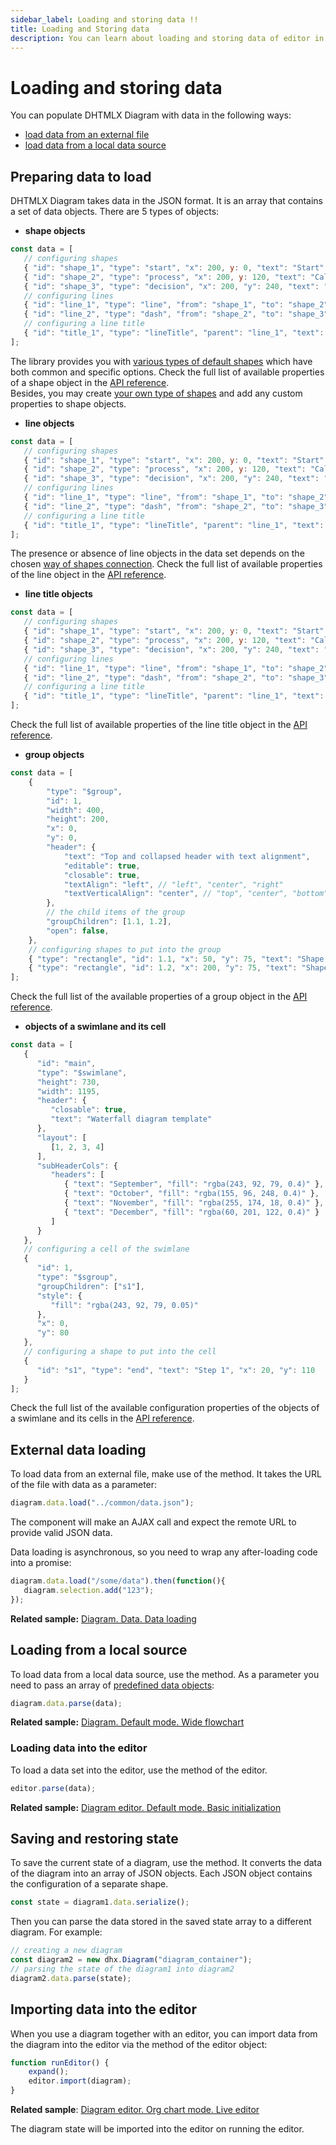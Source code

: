 ```yaml
---
sidebar_label: Loading and storing data !!
title: Loading and Storing data
description: You can learn about loading and storing data of editor in the documentation of the DHTMLX JavaScript Diagram library. Browse developer guides and API reference, try out code examples and live demos, and download a free 30-day evaluation version of DHTMLX Diagram.
---
```


# Loading and storing data

You can populate DHTMLX Diagram with data in the following ways:

- [load data from an external file](#external-data-loading)
- [load data from a local data source](#loading-from-a-local-source)

## Preparing data to load

DHTMLX Diagram takes data in the JSON format. It is an array that contains a set of data objects. There are 5 types of objects:

- **shape objects**

~~~js {2-5}
const data = [
   // configuring shapes
   { "id": "shape_1", "type": "start", "x": 200, y: 0, "text": "Start" },
   { "id": "shape_2", "type": "process", "x": 200, y: 120, "text": "Call Client and \n set-up Appointment" },
   { "id": "shape_3", "type": "decision", "x": 200, "y": 240, "text": "Decision" },
   // configuring lines
   { "id": "line_1", "type": "line", "from": "shape_1", "to": "shape_2" },
   { "id": "line_2", "type": "dash", "from": "shape_2", "to": "shape_3" },
   // configuring a line title
   { "id": "title_1", "type": "lineTitle", "parent": "line_1", "text": "Some text" }
];
~~~

The library provides you with [various types of default shapes](../../shapes/default_shapes/) which have both common and specific options. Check the full list of available properties of a shape object in the [API reference](shapes/configuration_properties.md). <br>
Besides, you may create [your own type of shapes](../../shapes/custom_shape/) and add any custom properties to shape objects.

- **line objects**

~~~js {6-8}
const data = [
   // configuring shapes
   { "id": "shape_1", "type": "start", "x": 200, y: 0, "text": "Start" },
   { "id": "shape_2", "type": "process", "x": 200, y: 120, "text": "Call Client and \n set-up Appointment" },
   { "id": "shape_3", "type": "decision", "x": 200, "y": 240, "text": "Decision" },
   // configuring lines
   { "id": "line_1", "type": "line", "from": "shape_1", "to": "shape_2" },
   { "id": "line_2", "type": "dash", "from": "shape_2", "to": "shape_3" },
   // configuring a line title
   { "id": "title_1", "type": "lineTitle", "parent": "line_1", "text": "Some text" }
];
~~~

The presence or absence of line objects in the data set depends on the chosen [way of shapes connection](../../lines/#setting-connections-between-shapes). Check the full list of available properties of the line object in the [API reference](lines/configuration_properties.md).

- **line title objects**

~~~js {9-10}
const data = [
   // configuring shapes
   { "id": "shape_1", "type": "start", "x": 200, y: 0, "text": "Start" },
   { "id": "shape_2", "type": "process", "x": 200, y: 120, "text": "Call Client and \n set-up Appointment" },
   { "id": "shape_3", "type": "decision", "x": 200, "y": 240, "text": "Decision" },
   // configuring lines
   { "id": "line_1", "type": "line", "from": "shape_1", "to": "shape_2" },
   { "id": "line_2", "type": "dash", "from": "shape_2", "to": "shape_3" },
   // configuring a line title
   { "id": "title_1", "type": "lineTitle", "parent": "line_1", "text": "Some text" }
];
~~~

Check the full list of available properties of the line title object in the [API reference](line_titles/configuration_properties.md).

- **group objects**

~~~js
const data = [    
    {
        "type": "$group",
        "id": 1,
        "width": 400,
        "height": 200,
        "x": 0,
        "y": 0,
        "header": {
            "text": "Top and collapsed header with tеxt alignment",
            "editable": true,
            "closable": true,
            "textAlign": "left", // "left", "center", "right"
            "textVerticalAlign": "center", // "top", "center", "bottom"
        },
        // the child items of the group
        "groupChildren": [1.1, 1.2],
        "open": false,
    },
    // configuring shapes to put into the group
    { "type": "rectangle", "id": 1.1, "x": 50, "y": 75, "text": "Shape 1.1" },
    { "type": "rectangle", "id": 1.2, "x": 200, "y": 75, "text": "Shape 1.2" }
];
~~~

Check the full list of the available properties of a group object in the [API reference](groups/configuration_properties.md).

- **objects of a swimlane and its cell**

~~~js
const data = [
   {
      "id": "main",
      "type": "$swimlane",
      "height": 730,
      "width": 1195,
      "header": {
         "closable": true,
         "text": "Waterfall diagram template"
      },
      "layout": [
         [1, 2, 3, 4]
      ],
      "subHeaderCols": {
         "headers": [
            { "text": "September", "fill": "rgba(243, 92, 79, 0.4)" },
            { "text": "October", "fill": "rgba(155, 96, 248, 0.4)" },
            { "text": "November", "fill": "rgba(255, 174, 18, 0.4)" },
            { "text": "December", "fill": "rgba(60, 201, 122, 0.4)" }
         ]
      }
   },
   // configuring a cell of the swimlane
   {
      "id": 1,
      "type": "$sgroup",
      "groupChildren": ["s1"],
      "style": {
         "fill": "rgba(243, 92, 79, 0.05)"
      },
      "x": 0,
      "y": 80
   },
   // configuring a shape to put into the cell
   {
      "id": "s1", "type": "end", "text": "Step 1", "x": 20, "y": 110
   }
];
~~~

Check the full list of the available configuration properties of the objects of a swimlane and its cells in the [API reference](swimlanes/configuration_properties.md).

External data loading
-------------------

To load data from an external file, make use of the [](../api/data_collection/load_method.md) method. It takes the URL of the file with data as a parameter:

~~~js
diagram.data.load("../common/data.json");
~~~

The component will make an AJAX call and expect the remote URL to provide valid JSON data.

Data loading is asynchronous, so you need to wrap any after-loading code into a promise:

~~~js
diagram.data.load("/some/data").then(function(){
   diagram.selection.add("123");
});
~~~

**Related sample:** [Diagram. Data. Data loading](https://snippet.dhtmlx.com/09isp2d8)

Loading from a local source
--------------------

To load data from a local data source, use the [](../api/data_collection/parse_method.md) method. As a parameter you need to pass an array of [predefined data objects](#preparing-data-to-load):

~~~js
diagram.data.parse(data);
~~~

**Related sample:** [Diagram. Default mode. Wide flowchart](https://snippet.dhtmlx.com/4d4k3o8p)

### Loading data into the editor

To load a data set into the editor, use the [](../api/editor/parse_method.md) method of the editor.

~~~js
editor.parse(data);
~~~

**Related sample:** [Diagram editor. Default mode. Basic initialization](https://snippet.dhtmlx.com/xshe9ut7)

## Saving and restoring state

To save the current state of a diagram, use the [](../api/data_collection/serialize_method.md) method. It converts the data of the diagram into an array of JSON objects. 
Each JSON object contains the configuration of a separate shape.

~~~js
const state = diagram1.data.serialize();
~~~

Then you can parse the data stored in the saved state array to a different diagram. For example:

~~~js
// creating a new diagram
const diagram2 = new dhx.Diagram("diagram_container");
// parsing the state of the diagram1 into diagram2
diagram2.data.parse(state);
~~~

## Importing data into the editor

When you use a diagram together with an editor, you can import data from the diagram into the editor via the [](../api/editor/import_method.md) method of the editor object:

~~~js
function runEditor() {
    expand();
    editor.import(diagram);
}
~~~

**Related sample**: [Diagram editor. Org chart mode. Live editor](https://snippet.dhtmlx.com/4d4k3o8p)

The diagram state will be imported into the editor on running the editor.
